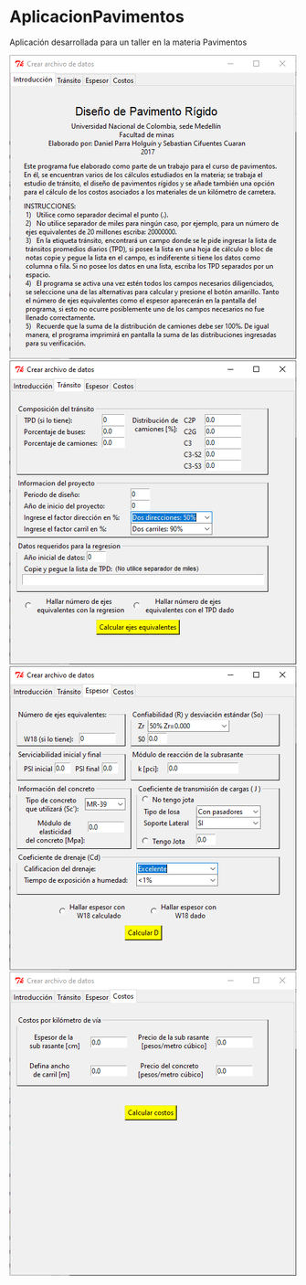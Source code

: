 # AplicacionPavimentos
Aplicación desarrollada para un taller en la materia Pavimentos

![Alt text](https://github.com/dparraho/AplicacionPavimentos/blob/master/images/introduccion.PNG "Vista principal")
![Alt text](https://github.com/dparraho/AplicacionPavimentos/blob/master/images/transito.PNG "Segunda pestaña")
![Alt text](https://github.com/dparraho/AplicacionPavimentos/blob/master/images/espesor.PNG "Tercera pestaña")
![Alt text](https://github.com/dparraho/AplicacionPavimentos/blob/master/images/costos.PNG "Pestaña final")
